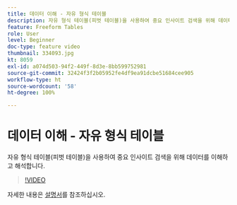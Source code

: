 ```yaml
---
title: 데이터 이해 - 자유 형식 테이블
description: 자유 형식 테이블(피벗 테이블)을 사용하여 중요 인사이트 검색을 위해 데이터를 이해하고 해석합니다.
feature: Freeform Tables
role: User
level: Beginner
doc-type: feature video
thumbnail: 334093.jpg
kt: 8059
exl-id: a074d503-94f2-449f-8d3e-8bb599752981
source-git-commit: 32424f3f2b05952fe4df9ea91dcbe51684cee905
workflow-type: ht
source-wordcount: '58'
ht-degree: 100%

---
```


# 데이터 이해 - 자유 형식 테이블

자유 형식 테이블(피벗 테이블)을 사용하여 중요 인사이트 검색을 위해 데이터를 이해하고 해석합니다.

>[!VIDEO](https://video.tv.adobe.com/v/334093/?quality=12&learn=on)

자세한 내용은 [설명서](https://experienceleague.adobe.com/docs/analytics/analyze/analysis-workspace/visualizations/freeform-table/freeform-table.html?lang=ko)를 참조하십시오.

